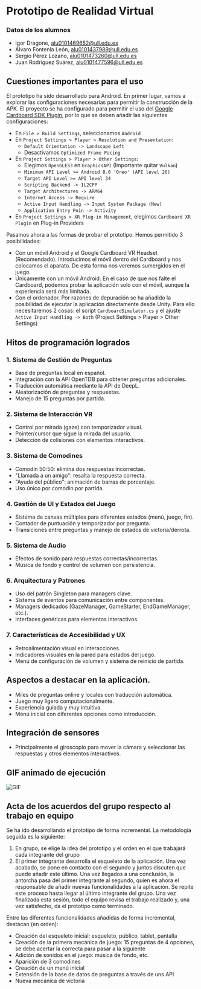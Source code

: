 # Prototipo de Realidad Virtual

### Datos de los alumnos
- Igor Dragone, alu0101469652@ull.edu.es
- Álvaro Fontenla León, alu0101437989@ull.edu.es
- Sergio Pérez Lozano, alu0101473260@ull.edu.es
- Juan Rodríguez Suárez, alu0101477596@ull.edu.es

## Cuestiones importantes para el uso
El prototipo ha sido desarrollado para Android. En primer lugar, vamos a explorar las configuraciones necesarias para permitir la construcción de la APK. El proyecto se ha configurado para permitir el uso del [Google Cardboard SDK Plugin](https://developers.google.com/cardboard/develop/unity/quickstart), por lo que se deben añadir las siguientes configuraciones:
- En `File > Build Settings`, seleccionamos `Android`
- En `Project Settings > Player > Resolution and Presentation`:
  - `Default Orientation -> Landscape Left`
  - Desactivamos `Optimized Frame Pacing`
- En `Project Settings > Player > Other Settings`:
  - Elegimos `OpenGLES3` en `GraphicsAPI` (Importante quitar `Vulkan`)
  - `Minimum API Level >= Android 8.0 'Oreo' (API level 26)`
  - `Target API Level >= API level 34`
  - `Scripting Backend -> IL2CPP`
  - `Target Architectures -> ARM64`
  - `Internet Access -> Require`
  - `Active Input Handling -> Input System Package (New)`
  - `Application Entry Poin -> Activity`
- En `Project Settings > XR Plug-in Management`, elegimos `Cardboard XR Plugin` en Plug-in Providers

Pasamos ahora a las formas de probar el prototipo. Hemos permitido 3 posibilidades:
- Con un móvil Android y el Google Cardboard VR Headset (Recomendado). Introducimos el móvil dentro del Cardboard y nos colocamos el aparato. De esta forma nos veremos sumergidos en el juego. 
- Únicamente con un móvil Android. En el caso de que nos falte el Cardboard, podemos probar la aplicación solo con el móvil, aunque la experiencia será más limitada.
- Con el ordenador. Por razones de depuración se ha añadido la posibilidad de ejecutar la aplicación directamente desde Unity. Para ello necesitaremos 2 cosas: el script `CardboardSimulator.cs` y el ajuste ` Active Input Handling -> Both` (Project Settings > Player > Other Settings)

## Hitos de programación logrados 
### 1. Sistema de Gestión de Preguntas
- Base de preguntas local en español.
- Integración con la API OpenTDB para obtener preguntas adicionales.
- Traducción automática mediante la API de DeepL.
- Aleatorización de preguntas y respuestas.
- Manejo de 15 preguntas por partida.

### 2. Sistema de Interacción VR
- Control por mirada (gaze) con temporizador visual.
- Pointer/cursor que sigue la mirada del usuario.
- Detección de colisiones con elementos interactivos.

### 3. Sistema de Comodines
- Comodín 50:50: elimina dos respuestas incorrectas.
- "Llamada a un amigo": resalta la respuesta correcta.
- "Ayuda del público": animación de barras de porcentaje.
- Uso único por comodín por partida.

### 4. Gestión de UI y Estados del Juego
- Sistema de canvas múltiples para diferentes estados (menú, juego, fin).
- Contador de puntuación y temporizador por pregunta.
- Transiciones entre preguntas y manejo de estados de victoria/derrota.

### 5. Sistema de Audio
- Efectos de sonido para respuestas correctas/incorrectas.
- Música de fondo y control de volumen con persistencia.

### 6. Arquitectura y Patrones
- Uso del patrón Singleton para managers clave.
- Sistema de eventos para comunicación entre componentes.
- Managers dedicados (GazeManager, GameStarter, EndGameManager, etc.).
- Interfaces genéricas para elementos interactivos.

### 7. Características de Accesibilidad y UX
- Retroalimentación visual en interacciones.
- Indicadores visuales en la pared para estados del juego.
- Menú de configuración de volumen y sistema de reinicio de partida.

## Aspectos a destacar en la aplicación. 
- Miles de preguntas online y locales con traducción automática.
- Juego muy ligero computacionalmente.
- Experiencia guiada y muy intuitiva.
- Menú inicial con diferentes opciones como introducción.

## Integración de sensores
- Principalmente el giroscopio para mover la cámara y seleccionar las respuestas y otros elementos interactivos.
## GIF animado de ejecución
![GIF](assets/Juego.gif)
## Acta de los acuerdos del grupo respecto al trabajo en equipo
Se ha ido desarrollando el prototipo de forma incremental. La metodología seguida es la siguiente:
1. En grupo, se elige la idea del prototipo y el orden en el que trabajará cada integrante del grupo
2. El primer integrante desarrolla el esqueleto de la aplicación. Una vez acabado, se pone en contacto con el segundo y juntos discuten que puede añadir este último. Una vez llegados a una conclusión, la antorcha pasa del primer integrante al segundo, quien es ahora el responsable de añadir nuevas funcionalidades a la aplicación. Se repite este proceso hasta llegar al último integrante del grupo. Una vez finalizada esta sesión, todo el equipo revisa el trabajo realizado y, una vez satisfecho, da el prototipo como terminado.

Entre las diferentes funcionalidades añadidas de forma incremental, destacan (en orden):
- Creación del esqueleto inicial: esqueleto, público, tablet, pantalla
- Creación de la primera mecánica de juego: 15 preguntas de 4 opciones, se debe acertar la correcta para pasar a la siguiente
- Adición de sonidos en el juego: música de fondo, etc.
- Aparición de 3 comodines
- Creación de un menú inicial
- Extensión de la base de datos de preguntas a través de uns API
- Nueva mecánica de victoria
